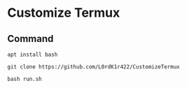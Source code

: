 # Customize Termux
## Command
```
apt install bash
```
``` 
git clone https://github.com/L0rdK1r422/CustomizeTermux
```
```python
bash run.sh
```
